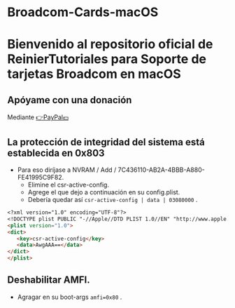 # Broadcom-Cards-macOS
# Bienvenido al repositorio oficial de ReinierTutoriales para Soporte de tarjetas Broadcom en macOS


## Apóyame con una donación 
Mediante [👉PayPal💵](https://www.paypal.com/paypalme/ReinierTutoriales?country.x=US&locale.x=es_XC)


## La protección de integridad del sistema está establecida en 0x803
* Para eso diríjase a NVRAM / Add / 7C436110-AB2A-4BBB-A880-FE41995C9F82.
  * Elimine el csr-active-config.
  * Agrege el que dejo a continuación en su config.plist.
  * Debería quedar así `csr-active-config | data | 03080000` .

 ```md
<?xml version="1.0" encoding="UTF-8"?>
<!DOCTYPE plist PUBLIC "-//Apple//DTD PLIST 1.0//EN" "http://www.apple.com/DTDs/PropertyList-1.0.dtd">
<plist version="1.0">
<dict>
	<key>csr-active-config</key>
	<data>AwgAAA==</data>
</dict>
</plist>

```

## Deshabilitar AMFI.
 * Agragar en su boot-args `amfi=0x80` .

